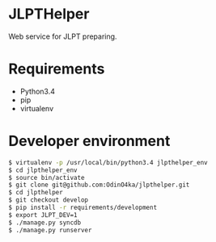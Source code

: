 JLPTHelper
==========

Web service for JLPT preparing.  

# Requirements

- Python3.4
- pip
- virtualenv

# Developer environment

```bash
$ virtualenv -p /usr/local/bin/python3.4 jlpthelper_env
$ cd jlpthelper_env
$ source bin/activate
$ git clone git@github.com:OdinO4ka/jlpthelper.git
$ cd jlpthelper
$ git checkout develop
$ pip install -r requirements/development
$ export JLPT_DEV=1
$ ./manage.py syncdb
$ ./manage.py runserver
```
